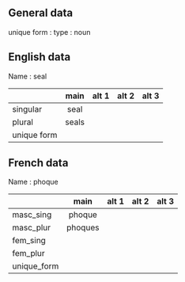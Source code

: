 ## General data

unique form :
type : noun

## English data

Name : seal

|             | main  | alt 1 | alt 2 | alt 3 |
| :---------- | :---: | :---: | :---: | ----- |
| singular    | seal  |       |       |       |
| plural      | seals |       |       |       |
| unique form |       |       |       |       |

## French data

Name : phoque

|             |  main   | alt 1 | alt 2 | alt 3 |
| :---------- | :-----: | :---: | :---: | :---: |
| masc_sing   | phoque  |       |       |       |
| masc_plur   | phoques |       |       |       |
| fem_sing    |         |       |       |       |
| fem_plur    |         |       |       |       |
| unique_form |         |       |       |       |


